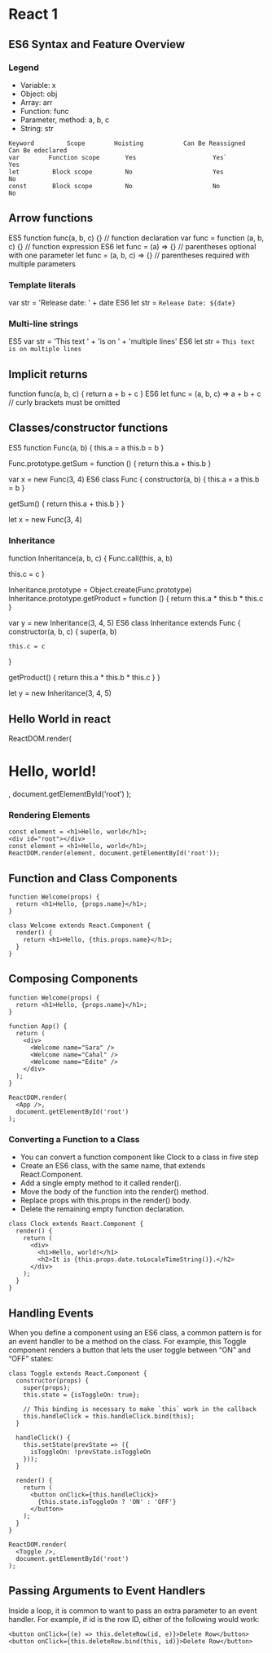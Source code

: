 # React 1
## ES6 Syntax and Feature Overview
### Legend

* Variable: x
* Object: obj
* Array: arr
* Function: func
* Parameter, method: a, b, c
* String: str

```
Keyword	        Scope	     Hoisting        	Can Be Reassigned	      Can Be edeclared
var	       Function scope      	Yes	                    Yes`               	Yes
let	        Block scope     	No                  	Yes	                   No
const      	Block scope     	No                     	No                  	No
```
## Arrow functions

ES5
function func(a, b, c) {} // function declaration
var func = function (a, b, c) {} // function expression
ES6
let func = (a) => {} // parentheses optional with one parameter
let func = (a, b, c) => {} // parentheses required with multiple parameters

### Template literals
var str = 'Release date: ' + date
ES6
let str = `Release Date: ${date}`

### Multi-line strings

ES5
var str = 'This text ' + 'is on ' + 'multiple lines'
ES6
let str = `This text
            is on
            multiple lines`

## Implicit returns

function func(a, b, c) {
  return a + b + c
}
ES6
let func = (a, b, c) => a + b + c // curly brackets must be omitted

## Classes/constructor functions

ES5
function Func(a, b) {
  this.a = a
  this.b = b
}

Func.prototype.getSum = function () {
  return this.a + this.b
}

var x = new Func(3, 4)
ES6
class Func {
  constructor(a, b) {
    this.a = a
    this.b = b
  }

  getSum() {
    return this.a + this.b
  }
}

let x = new Func(3, 4)

### Inheritance

function Inheritance(a, b, c) {
  Func.call(this, a, b)

  this.c = c
}

Inheritance.prototype = Object.create(Func.prototype)
Inheritance.prototype.getProduct = function () {
  return this.a * this.b * this.c
}

var y = new Inheritance(3, 4, 5)
ES6
class Inheritance extends Func {
  constructor(a, b, c) {
    super(a, b)

    this.c = c
  }

  getProduct() {
    return this.a * this.b * this.c
  }
}

let y = new Inheritance(3, 4, 5)
## Hello World in react
ReactDOM.render(
  <h1>Hello, world!</h1>,
  document.getElementById('root')
);

### Rendering Elements

```
const element = <h1>Hello, world</h1>;
<div id="root"></div>
const element = <h1>Hello, world</h1>;
ReactDOM.render(element, document.getElementById('root'));
```
## Function and Class Components

```
function Welcome(props) {
  return <h1>Hello, {props.name}</h1>;
}
```
```
class Welcome extends React.Component {
  render() {
    return <h1>Hello, {this.props.name}</h1>;
  }
}
```

## Composing Components
```
function Welcome(props) {
  return <h1>Hello, {props.name}</h1>;
}

function App() {
  return (
    <div>
      <Welcome name="Sara" />
      <Welcome name="Cahal" />
      <Welcome name="Edite" />
    </div>
  );
}

ReactDOM.render(
  <App />,
  document.getElementById('root')
);

```
### Converting a Function to a Class
* You can convert a function component like Clock to a class in five step
* Create an ES6 class, with the same name, that extends React.Component.
* Add a single empty method to it called render().
* Move the body of the function into the render() method.
* Replace props with this.props in the render() body.
* Delete the remaining empty function declaration.

```
class Clock extends React.Component {
  render() {
    return (
      <div>
        <h1>Hello, world!</h1>
        <h2>It is {this.props.date.toLocaleTimeString()}.</h2>
      </div>
    );
  }
}
```

## Handling Events
When you define a component using an ES6 class, a common pattern is for an event handler to be a method on the class. For example, this Toggle component renders a button that lets the user toggle between “ON” and “OFF” states:
```
class Toggle extends React.Component {
  constructor(props) {
    super(props);
    this.state = {isToggleOn: true};

    // This binding is necessary to make `this` work in the callback
    this.handleClick = this.handleClick.bind(this);
  }

  handleClick() {
    this.setState(prevState => ({
      isToggleOn: !prevState.isToggleOn
    }));
  }

  render() {
    return (
      <button onClick={this.handleClick}>
        {this.state.isToggleOn ? 'ON' : 'OFF'}
      </button>
    );
  }
}

ReactDOM.render(
  <Toggle />,
  document.getElementById('root')
);
```
## Passing Arguments to Event Handlers
Inside a loop, it is common to want to pass an extra parameter to an event handler. For example, if id is the row ID, either of the following would work:
```
<button onClick={(e) => this.deleteRow(id, e)}>Delete Row</button>
<button onClick={this.deleteRow.bind(this, id)}>Delete Row</button>
```